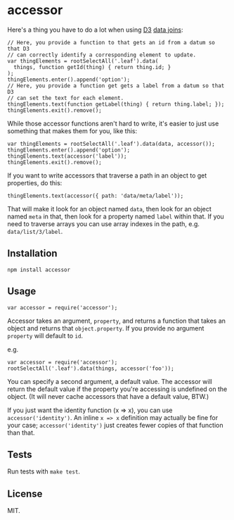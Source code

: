 accessor
==================

Here's a thing you have to do a lot when using [D3](http://d3js.org) [data joins](https://github.com/mbostock/d3/wiki/Selections#data):


    // Here, you provide a function to that gets an id from a datum so that D3 
    // can correctly identify a corresponding element to update.
    var thingElements = rootSelectAll('.leaf').data(
      things, function getId(thing) { return thing.id; }
    );
    thingElements.enter().append('option');
    // Here, you provide a function get gets a label from a datum so that D3 
    // can set the text for each element.
    thingElements.text(function getLabel(thing) { return thing.label; });
    thingElements.exit().remove();

While those accessor functions aren't hard to write, it's easier to just use something that makes them for you, like this:

    var thingElements = rootSelectAll('.leaf').data(data, accessor());
    thingElements.enter().append('option');
    thingElements.text(accessor('label'));
    thingElements.exit().remove();

If you want to write accessors that traverse a path in an object to get properties, do this:

    thingElements.text(accessor({ path: 'data/meta/label'));

That will make it look for an object named `data`, then look for an object named `meta` in that, then look for a property named `label` within that. If you need to traverse arrays you can use array indexes in the path, e.g. `data/list/3/label`.

Installation
------------

    npm install accessor

Usage
-----

    var accessor = require('accessor');

Accessor takes an argument, `property`, and returns a function that takes an object and returns that `object.property`. If you provide no argument `property` will default to `id`.

e.g.

    var accessor = require('accessor');
    rootSelectAll('.leaf').data(things, accessor('foo'));

You can specify a second argument, a default value. The accessor will return the default value if the property you're accessing is undefined on the object. (It will never cache accessors that have a default value, BTW.)

If you just want the identity function (x => x), you can use `accessor('identity')`. An inline `x => x` definition may actually be fine for your case; `accessor('identity')` just creates fewer copies of that function than that.

Tests
-----

Run tests with `make test`.

License
-------

MIT.
